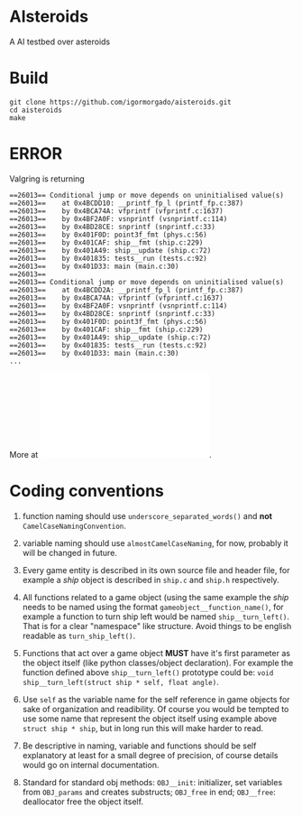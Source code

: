 # AIsteroids

A AI testbed over asteroids

# Build

```
git clone https://github.com/igormorgado/aisteroids.git
cd aisteroids
make
```

# ERROR

Valgring is returning 

```
==26013== Conditional jump or move depends on uninitialised value(s)
==26013==    at 0x4BCDD10: __printf_fp_l (printf_fp.c:387)
==26013==    by 0x4BCA74A: vfprintf (vfprintf.c:1637)
==26013==    by 0x4BF2A0F: vsnprintf (vsnprintf.c:114)
==26013==    by 0x4BD28CE: snprintf (snprintf.c:33)
==26013==    by 0x401F0D: point3f_fmt (phys.c:56)
==26013==    by 0x401CAF: ship__fmt (ship.c:229)
==26013==    by 0x401A49: ship__update (ship.c:72)
==26013==    by 0x401835: tests__run (tests.c:92)
==26013==    by 0x401D33: main (main.c:30)
==26013==
==26013== Conditional jump or move depends on uninitialised value(s)
==26013==    at 0x4BCDD2A: __printf_fp_l (printf_fp.c:387)
==26013==    by 0x4BCA74A: vfprintf (vfprintf.c:1637)
==26013==    by 0x4BF2A0F: vsnprintf (vsnprintf.c:114)
==26013==    by 0x4BD28CE: snprintf (snprintf.c:33)
==26013==    by 0x401F0D: point3f_fmt (phys.c:56)
==26013==    by 0x401CAF: ship__fmt (ship.c:229)
==26013==    by 0x401A49: ship__update (ship.c:72)
==26013==    by 0x401835: tests__run (tests.c:92)
==26013==    by 0x401D33: main (main.c:30)
...
```

More at ![./valg.err.txt](./valg.err.txt).



# Coding conventions

1. function naming should use `underscore_separated_words()` and **not**
`CamelCaseNamingConvention`.

2. variable naming should use `almostCamelCaseNaming`, for now, probably it 
will be changed in future.

3. Every game entity is described in its own source file and header file, for
example a *ship* object is described in `ship.c` and `ship.h` respectively.

4. All functions related to a game object (using the same example the *ship* 
needs to be named using the format `gameobject__function_name()`, for example a
function to turn ship left would be named `ship__turn_left()`. That is for 
a clear "namespace"  like structure. Avoid things to be english readable as 
`turn_ship_left()`.

5. Functions that act over a game object **MUST** have it's first parameter as 
the object itself (like python classes/object declaration). For example the 
function defined above `ship__turn_left()` prototype could be: 
`void ship__turn_left(struct ship * self, float angle)`.

6. Use `self` as the variable name for the self reference in game objects for 
sake of organization and readibility. Of course you would be tempted to use 
some name that represent the object itself using example above `struct ship * ship`,
but in long run this will make harder to read.

7. Be descriptive in naming, variable and functions should be self explanatory 
at least for a small degree of precision, of course details would go on internal
documentation.

8. Standard for standard obj methods: 
  `OBJ__init`: initializer, set variables from `OBJ_params`  and creates 
               substructs;
               `OBJ_free` in end;
  `OBJ__free`: deallocator free the object itself.
